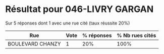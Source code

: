 # Résultat pour 046-LIVRY GARGAN

Sur 5 réponses dont 1 avec une rue cité (taux réussite 20%)

| Rue | Vote | % réponses | % Nb rues cités|
|-----|------|------------|----------------|
| BOULEVARD CHANZY | 1 | 20% | 100%|
